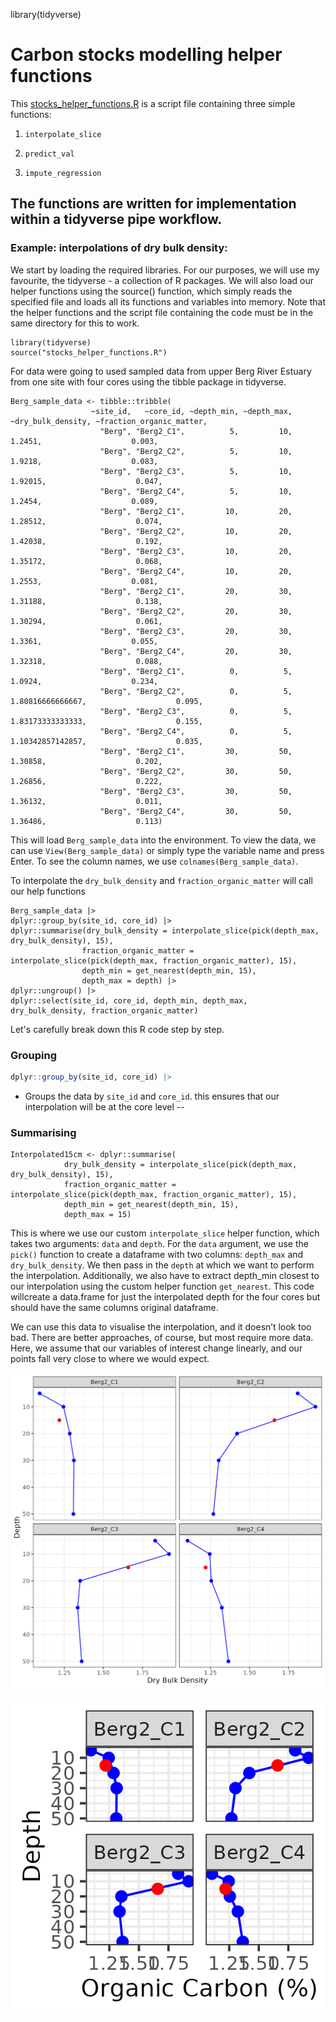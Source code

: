 library(tidyverse)
# Carbon stocks modelling helper functions

This [stocks_helper_functions.R](stocks_helper_functions.R) is a script file containing three simple functions:

1. `interpolate_slice`

1. `predict_val`

1. `impute_regression`

## The functions are written for implementation within a tidyverse pipe workflow.

### Example: interpolations of dry bulk density:

We start by loading the required libraries. For our purposes, we will use my favourite, the tidyverse - a collection of R packages. We will also load our helper functions using the source() function, which simply reads the specified file and loads all its functions and variables into memory. Note that the helper functions and the script file containing the code must be in the same directory for this to work.


```
library(tidyverse)
source("stocks_helper_functions.R")

```

For data were going to used sampled data from upper Berg River Estuary from one site with four cores using the tibble package in tidyverse.

```
Berg_sample_data <- tibble::tribble(
                  ~site_id,   ~core_id, ~depth_min, ~depth_max, ~dry_bulk_density, ~fraction_organic_matter,
                    "Berg", "Berg2_C1",          5,         10,            1.2451,                    0.003,
                    "Berg", "Berg2_C2",          5,         10,            1.9218,                    0.083,
                    "Berg", "Berg2_C3",          5,         10,           1.92015,                    0.047,
                    "Berg", "Berg2_C4",          5,         10,            1.2454,                    0.089,
                    "Berg", "Berg2_C1",         10,         20,           1.28512,                    0.074,
                    "Berg", "Berg2_C2",         10,         20,           1.42038,                    0.192,
                    "Berg", "Berg2_C3",         10,         20,           1.35172,                    0.068,
                    "Berg", "Berg2_C4",         10,         20,            1.2553,                    0.081,
                    "Berg", "Berg2_C1",         20,         30,           1.31188,                    0.138,
                    "Berg", "Berg2_C2",         20,         30,           1.30294,                    0.061,
                    "Berg", "Berg2_C3",         20,         30,            1.3361,                    0.055,
                    "Berg", "Berg2_C4",         20,         30,           1.32318,                    0.088,
                    "Berg", "Berg2_C1",          0,          5,            1.0924,                    0.234,
                    "Berg", "Berg2_C2",          0,          5,  1.80816666666667,                    0.095,
                    "Berg", "Berg2_C3",          0,          5,  1.83173333333333,                    0.155,
                    "Berg", "Berg2_C4",          0,          5,  1.10342857142857,                    0.035,
                    "Berg", "Berg2_C1",         30,         50,           1.30858,                    0.202,
                    "Berg", "Berg2_C2",         30,         50,           1.26856,                    0.222,
                    "Berg", "Berg2_C3",         30,         50,           1.36132,                    0.011,
                    "Berg", "Berg2_C4",         30,         50,           1.36486,                    0.113)

```

This will load `Berg_sample_data` into the environment. To view the data, we can use `View(Berg_sample_data)` or simply type the variable name and press Enter.
To see the column names, we use `colnames(Berg_sample_data)`.

To interpolate the `dry_bulk_density` and `fraction_organic_matter` will call our help functions

```
Berg_sample_data |>
dplyr::group_by(site_id, core_id) |>
dplyr::summarise(dry_bulk_density = interpolate_slice(pick(depth_max, dry_bulk_density), 15),
                fraction_organic_matter = interpolate_slice(pick(depth_max, fraction_organic_matter), 15), 
                depth_min = get_nearest(depth_min, 15),
                depth_max = depth) |>
dplyr::ungroup() |>
dplyr::select(site_id, core_id, depth_min, depth_max, dry_bulk_density, fraction_organic_matter)

```

Let's carefully break down this R code step by step. 

### Grouping

```r
dplyr::group_by(site_id, core_id) |>
```

* Groups the data by `site_id` and `core_id`. this ensures that our interpolation will be at the core level
--

###  Summarising

```
Interpolated15cm <- dplyr::summarise(
		    dry_bulk_density = interpolate_slice(pick(depth_max, dry_bulk_density), 15),
		    fraction_organic_matter = interpolate_slice(pick(depth_max, fraction_organic_matter), 15), 
		    depth_min = get_nearest(depth_min, 15),
		    depth_max = 15)
```

This is where we use our custom `interpolate_slice` helper function, which takes two arguments: `data` and `depth`. For the `data` argument, we use the `pick()` function to create a dataframe with two columns: `depth_max` and `dry_bulk_density`. We then pass in the `depth` at which we want to perform the interpolation. Additionally, we also have to extract depth_min closest to our interpolation using the custom helper function ``get_nearest``. This code willcreate a data.frame for just the interpolated depth for the four cores but should have the same columns original dataframe.

We can use this data to visualise the interpolation, and it doesn’t look too bad. There are better approaches, of course, but most require more data. Here, we assume that our variables of interest change linearly, and our points fall very close to where we would expect.

![Dry Bulk Density Plot](../images/dry_bulk_density_interpolation.png)

![Dry Bulk Density Plot](../images/fraction_organic_matter.png)